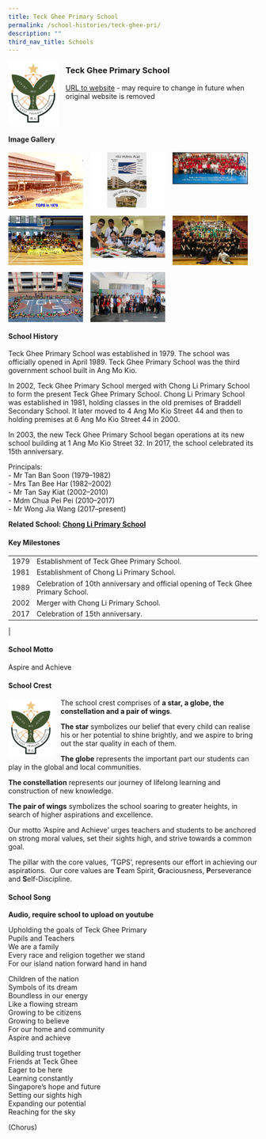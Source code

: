 ```yaml
---
title: Teck Ghee Primary School
permalink: /school-histories/teck-ghee-pri/
description: ""
third_nav_title: Schools
---
```

<img src="/images/teckgheepri1.png" style="width:20%;margin-right:15px;" align = "left">

### **Teck Ghee Primary School**
[URL to website](https://teckgheepri.moe.edu.sg/) - may require to change in future when original website is removed

<br clear="left">

#### **Image Gallery**

<p><a href="https://staging.d1yxymztqoj7qn.amplifyapp.com/images/teckgheepri2.jpg">  
<img src="/images/teckgheepri2.jpg" style="width:30%;margin-right:15px;" align = "left">
</a></p>

<p><a href="https://staging.d1yxymztqoj7qn.amplifyapp.com/images/teckgheepri3.jpg">  
<img src="/images/teckgheepri3.jpg" style="width:30%;margin-right:15px;" align = "left">
</a></p>

<p><a href="https://staging.d1yxymztqoj7qn.amplifyapp.com/images/teckgheepri4.jpg">  
<img src="/images/teckgheepri4.jpg" style="width:30%;margin-right:15px;" align = "left">
</a></p>

<br clear="left">

<p><a href="https://staging.d1yxymztqoj7qn.amplifyapp.com/images/teckgheepri5.jpg">  
<img src="/images/teckgheepri5.jpg" style="width:30%;margin-right:15px;" align = "left">
</a></p>

<p><a href="https://staging.d1yxymztqoj7qn.amplifyapp.com/images/teckgheepri6.jpg">  
<img src="/images/teckgheepri6.jpg" style="width:30%;margin-right:15px;" align = "left">
</a></p>

<p><a href="https://staging.d1yxymztqoj7qn.amplifyapp.com/images/teckgheepri7.jpg">  
<img src="/images/teckgheepri7.jpg" style="width:30%;margin-right:15px;" align = "left">
</a></p>

<br clear="left">

<p><a href="https://staging.d1yxymztqoj7qn.amplifyapp.com/images/teckgheepri8.jpg">  
<img src="/images/teckgheepri8.jpg" style="width:30%;margin-right:15px;" align = "left">
</a></p>

<p><a href="https://staging.d1yxymztqoj7qn.amplifyapp.com/images/teckgheepri9.jpg">  
<img src="/images/teckgheepri9.jpg" style="width:30%;margin-right:15px;" align = "left">
</a></p>

<br clear="left">

#### **School History**
Teck Ghee Primary School was established in 1979. The school was officially opened in April 1989. Teck Ghee Primary School was the third government school built in Ang Mo Kio.

In 2002, Teck Ghee Primary School merged with Chong Li Primary School to form the present Teck Ghee Primary School. Chong Li Primary School was established in 1981, holding classes in the old premises of Braddell Secondary School. It later moved to 4 Ang Mo Kio Street 44 and then to holding premises at 6 Ang Mo Kio Street 44 in 2000.

In 2003, the new Teck Ghee Primary School began operations at its new school building at 1 Ang Mo Kio Street 32. In 2017, the school celebrated its 15th anniversary. 

Principals:<br>
\- Mr Tan Ban Soon (1979–1982)<br>
\- Mrs Tan Bee Har (1982–2002)<br>
\- Mr Tan Say Kiat (2002–2010)<br>
\- Mdm Chua Pei Pei (2010–2017)<br>
\- Mr Wong Jia Wang (2017–present)

**Related School: [Chong Li Primary School](https://staging.d1yxymztqoj7qn.amplifyapp.com/school-histories/chong-li-pri/)**

#### **Key Milestones**

|  |  |
|:---:|---|
| 1979 | Establishment of Teck Ghee Primary School. |
| 1981 | Establishment of Chong Li Primary School. |
| 1989 | Celebration of 10th anniversary and official opening of Teck Ghee Primary School. |
| 2002 | Merger with Chong Li Primary School. |
| 2017 | Celebration of 15th anniversary. |
|

#### **School Motto**
Aspire and Achieve

#### **School Crest**
<img src="/images/teckgheepri1.png" style="width:18%;margin-right:15px;" align = "left">

The school crest comprises of **a star, a globe, the constellation and a pair of wings**.

**The star** symbolizes our belief that every child can realise his or her potential to shine brightly, and we aspire to bring out the star quality in each of them.

**The globe** represents the important part our students can play in the global and local communities.

**The constellation** represents our journey of lifelong learning and construction of new knowledge.

**The pair of wings** symbolizes the school soaring to greater heights, in search of higher aspirations and excellence.

Our motto ‘Aspire and Achieve’ urges teachers and students to be anchored on strong moral values, set their sights high, and strive towards a common goal.

The pillar with the core values, ‘TGPS’, represents our effort in achieving our aspirations.  Our core values are **T**eam Spirit, **G**raciousness, **P**erseverance and **S**elf-Discipline.

#### **School Song**
**Audio, require school to upload on youtube**

Upholding the goals of Teck Ghee Primary<br>
Pupils and Teachers<br>
We are a family<br>
Every race and religion together we stand<br>
For our island nation forward hand in hand

Children of the nation<br>
Symbols of its dream<br>
Boundless in our energy<br>
Like a flowing stream<br>
Growing to be citizens<br>
Growing to believe<br>
For our home and community<br>
Aspire and achieve

Building trust together<br>
Friends at Teck Ghee<br>
Eager to be here<br>
Learning constantly<br>
Singapore’s hope and future<br>
Setting our sights high<br>
Expanding our potential<br>
Reaching for the sky

(Chorus)